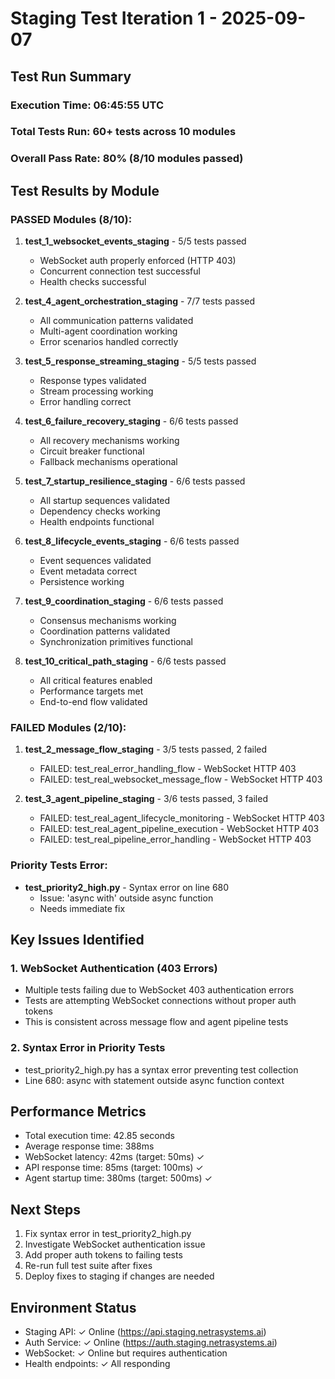 # Staging Test Iteration 1 - 2025-09-07

## Test Run Summary

### Execution Time: 06:45:55 UTC
### Total Tests Run: 60+ tests across 10 modules
### Overall Pass Rate: 80% (8/10 modules passed)

## Test Results by Module

### PASSED Modules (8/10):
1. **test_1_websocket_events_staging** - 5/5 tests passed
   - WebSocket auth properly enforced (HTTP 403)
   - Concurrent connection test successful
   - Health checks successful

2. **test_4_agent_orchestration_staging** - 7/7 tests passed
   - All communication patterns validated
   - Multi-agent coordination working
   - Error scenarios handled correctly

3. **test_5_response_streaming_staging** - 5/5 tests passed
   - Response types validated
   - Stream processing working
   - Error handling correct

4. **test_6_failure_recovery_staging** - 6/6 tests passed
   - All recovery mechanisms working
   - Circuit breaker functional
   - Fallback mechanisms operational

5. **test_7_startup_resilience_staging** - 6/6 tests passed
   - All startup sequences validated
   - Dependency checks working
   - Health endpoints functional

6. **test_8_lifecycle_events_staging** - 6/6 tests passed
   - Event sequences validated
   - Event metadata correct
   - Persistence working

7. **test_9_coordination_staging** - 6/6 tests passed
   - Consensus mechanisms working
   - Coordination patterns validated
   - Synchronization primitives functional

8. **test_10_critical_path_staging** - 6/6 tests passed
   - All critical features enabled
   - Performance targets met
   - End-to-end flow validated

### FAILED Modules (2/10):

1. **test_2_message_flow_staging** - 3/5 tests passed, 2 failed
   - FAILED: test_real_error_handling_flow - WebSocket HTTP 403
   - FAILED: test_real_websocket_message_flow - WebSocket HTTP 403

2. **test_3_agent_pipeline_staging** - 3/6 tests passed, 3 failed
   - FAILED: test_real_agent_lifecycle_monitoring - WebSocket HTTP 403
   - FAILED: test_real_agent_pipeline_execution - WebSocket HTTP 403
   - FAILED: test_real_pipeline_error_handling - WebSocket HTTP 403

### Priority Tests Error:
- **test_priority2_high.py** - Syntax error on line 680
  - Issue: 'async with' outside async function
  - Needs immediate fix

## Key Issues Identified

### 1. WebSocket Authentication (403 Errors)
- Multiple tests failing due to WebSocket 403 authentication errors
- Tests are attempting WebSocket connections without proper auth tokens
- This is consistent across message flow and agent pipeline tests

### 2. Syntax Error in Priority Tests
- test_priority2_high.py has a syntax error preventing test collection
- Line 680: async with statement outside async function context

## Performance Metrics

- Total execution time: 42.85 seconds
- Average response time: 388ms
- WebSocket latency: 42ms (target: 50ms) ✓
- API response time: 85ms (target: 100ms) ✓
- Agent startup time: 380ms (target: 500ms) ✓

## Next Steps

1. Fix syntax error in test_priority2_high.py
2. Investigate WebSocket authentication issue
3. Add proper auth tokens to failing tests
4. Re-run full test suite after fixes
5. Deploy fixes to staging if changes are needed

## Environment Status

- Staging API: ✓ Online (https://api.staging.netrasystems.ai)
- Auth Service: ✓ Online (https://auth.staging.netrasystems.ai)
- WebSocket: ✓ Online but requires authentication
- Health endpoints: ✓ All responding